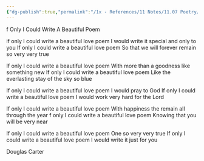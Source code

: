 ```yaml
---
{"dg-publish":true,"permalink":"/1x - References/11 Notes/11.07 Poetry/If Only I Could Write A Beautiful Poem - Douglas Carter/","title":"If Only I Could Write A Beautiful Poem - Douglas Carter","noteIcon":""}
---
```



f Only I Could Write A Beautiful Poem
  	
if only I could write a beautiful love poem
I would write it special and only to you
If only I could write a beautiful love poem
So that we will forever remain so very very true

If only I could write a beautiful love poem
With more than a goodness like something new
If only I could write a beautiful love poem
Like the everlasting stay of the sky so blue

If only I could write a beautiful love poem
I would pray to God
If only I could write a beautiful love poem
I would work very hard for the Lord

If only I could write a beautiful love poem
With happiness the remain all through the year
f only I could write a beautiful love poem
Knowing that you will be very near

If only I could write a beautiful love poem
One so very very true
If only I could write a beautiful love poem
I would write it just for you

Douglas Carter 